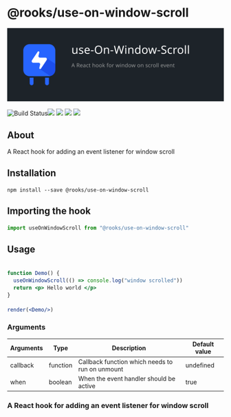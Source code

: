 # @rooks/use-on-window-scroll
![TitleCard](/packages/on-window-scroll/title-card.svg)

![Build Status](https://github.com/imbhargav5/rooks/workflows/Node%20CI/badge.svg)![](https://img.shields.io/npm/v/@rooks/use-on-window-scroll/latest.svg) ![](https://img.shields.io/npm/l/@rooks/use-on-window-scroll.svg) ![](https://img.shields.io/npm/dt/@rooks/use-on-window-scroll.svg) ![](https://img.shields.io/david/imbhargav5/rooks.svg?path=packages%2Fon-window-scroll)




## About 
A React hook for adding an event listener for window scroll
<br/>

## Installation

```
npm install --save @rooks/use-on-window-scroll
```

## Importing the hook

```javascript
import useOnWindowScroll from "@rooks/use-on-window-scroll"
```


## Usage

```jsx

function Demo() {
  useOnWindowScroll(() => console.log("window scrolled"))
  return <p> Hello world </p>
}

render(<Demo/>)
```

### Arguments

| Arguments | Type     | Description                                     | Default value |
| --------- | -------- | ----------------------------------------------- | ------------- |
| callback  | function | Callback function which needs to run on unmount | undefined     |
| when      | boolean  | When the event handler should be active         | true          |

### A React hook for adding an event listener for window scroll
